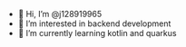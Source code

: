 - 👋 Hi, I’m @j128919965
- 👀 I’m interested in backend development
- 🌱 I’m currently learning kotlin and quarkus


<!---
j128919965/j128919965 is a ✨ special ✨ repository because its `README.md` (this file) appears on your GitHub profile.
You can click the Preview link to take a look at your changes.
--->
